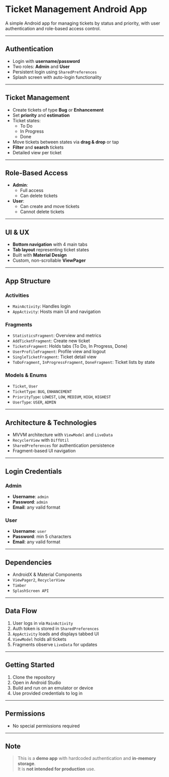 # Ticket Management Android App

A simple Android app for managing tickets by status and priority, with user authentication and role-based access control.

---

## Authentication

- Login with **username/password**
- Two roles: **Admin** and **User**
- Persistent login using `SharedPreferences`
- Splash screen with auto-login functionality

---

## Ticket Management

- Create tickets of type **Bug** or **Enhancement**
- Set **priority** and **estimation**
- Ticket states:
  - To Do
  - In Progress
  - Done
- Move tickets between states via **drag & drop** or tap
- **Filter** and **search** tickets
- Detailed view per ticket

---

## Role-Based Access

- **Admin**:
  - Full access
  - Can delete tickets
- **User**:
  - Can create and move tickets
  - Cannot delete tickets

---

## UI & UX

- **Bottom navigation** with 4 main tabs
- **Tab layout** representing ticket states
- Built with **Material Design**
- Custom, non-scrollable **ViewPager**

---

## App Structure

### Activities

- `MainActivity`: Handles login  
- `AppActivity`: Hosts main UI and navigation

### Fragments

- `StatisticsFragment`: Overview and metrics  
- `AddTicketFragment`: Create new ticket  
- `TicketsFragment`: Holds tabs (To Do, In Progress, Done)  
- `UserProfileFragment`: Profile view and logout  
- `SingleTicketFragment`: Ticket detail view  
- `ToDoFragment`, `InProgressFragment`, `DoneFragment`: Ticket lists by state

### Models & Enums

- `Ticket`, `User`
- `TicketType`: `BUG`, `ENHANCEMENT`
- `PriorityType`: `LOWEST`, `LOW`, `MEDIUM`, `HIGH`, `HIGHEST`
- `UserType`: `USER`, `ADMIN`

---

## Architecture & Technologies

- MVVM architecture with `ViewModel` and `LiveData`
- `RecyclerView` with `DiffUtil`
- `SharedPreferences` for authentication persistence
- Fragment-based UI navigation

---

## Login Credentials

### Admin

- **Username**: `admin`  
- **Password**: `admin`  
- **Email**: any valid format

### User

- **Username**: `user`  
- **Password**: min 5 characters  
- **Email**: any valid format

---

## Dependencies

- AndroidX & Material Components
- `ViewPager2`, `RecyclerView`
- `Timber`
- `SplashScreen API`

---

## Data Flow

1. User logs in via `MainActivity`
2. Auth token is stored in `SharedPreferences`
3. `AppActivity` loads and displays tabbed UI
4. `ViewModel` holds all tickets
5. Fragments observe `LiveData` for updates

---

## Getting Started

1. Clone the repository  
2. Open in Android Studio  
3. Build and run on an emulator or device  
4. Use provided credentials to log in

---

## Permissions

- No special permissions required

---

## Note

> This is a **demo app** with hardcoded authentication and **in-memory storage**.  
> It is **not intended for production** use.
